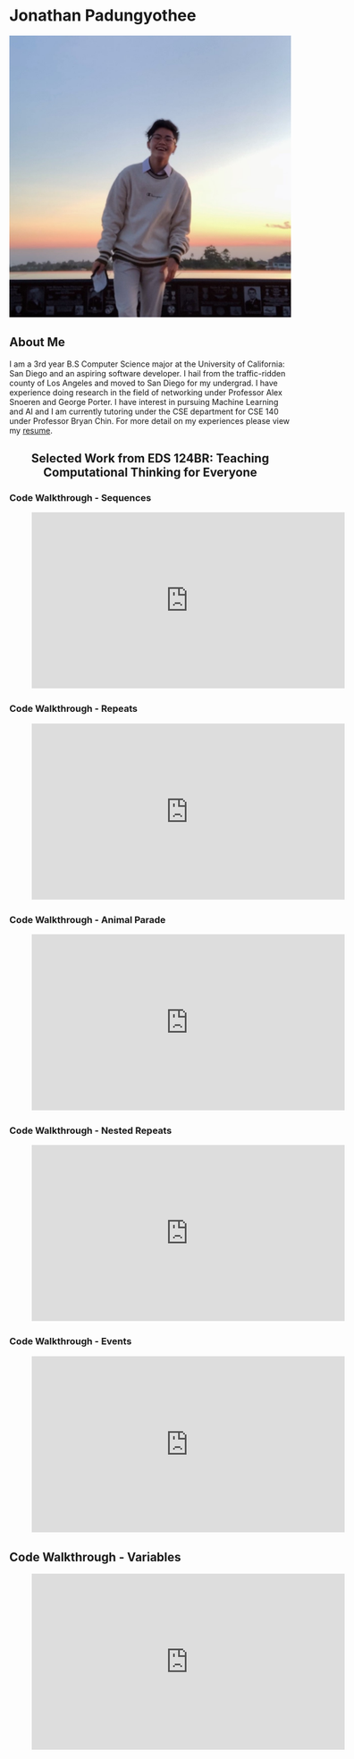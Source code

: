 # Jonathan Padungyothee
![Portrait of myself](kasalmao.jpg)
## About Me
I am a 3rd year B.S Computer Science major at the University of California: San Diego and an aspiring software developer. I hail from the traffic-ridden county of Los Angeles and moved to San Diego for my undergrad. I have experience doing research in the field of networking under Professor Alex Snoeren and George Porter. I have interest in pursuing Machine Learning and AI and I am currently tutoring under the CSE department for CSE 140 under Professor Bryan Chin. For more detail on my experiences please view my [resume](resume.pdf).

## <center>Selected Work from EDS 124BR: Teaching Computational Thinking for Everyone</center>

### Code Walkthrough - Sequences
<!-- blank line -->
<figure class="video_container">
  <iframe width="560" height="315" src="https://www.youtube.com/embed/dxDmgXlKKAY" frameborder="0" allowfullscreen="true"> </iframe>
</figure>
<!-- blank line -->

### Code Walkthrough - Repeats
<!-- blank line -->
<figure class="video_container">
  <iframe width="560" height="315" src="https://www.youtube.com/embed/NN23HLggLoo" frameborder="0" allowfullscreen="true"> </iframe>
</figure>
<!-- blank line -->

### Code Walkthrough - Animal Parade
<!-- blank line -->
<figure class="video_container">
  <iframe width="560" height="315" src="https://www.youtube.com/embed/vxxMWjAItWc" frameborder="0" allowfullscreen="true"> </iframe>
</figure>
<!-- blank line -->

### Code Walkthrough - Nested Repeats
<!-- blank line -->
<figure class="video_container">
  <iframe width="560" height="315" src="https://www.youtube.com/embed/smwZB-D4aNw" frameborder="0" allowfullscreen="true"> </iframe>
</figure>
<!-- blank line -->

### Code Walkthrough - Events
<!-- blank line -->
<figure class="video_container">
  <iframe width="560" height="315" src="https://www.youtube.com/embed/YU-GcAKlxco" frameborder="0" allowfullscreen="true"> </iframe>
</figure>
<!-- blank line -->

## Code Walkthrough - Variables
<!-- blank line -->
<figure class="video_container">
  <iframe width="560" height="315" src="https://www.youtube.com/embed/CJQ0YGP4GU8" frameborder="0" allowfullscreen="true"> </iframe>
</figure>
<!-- blank line -->

